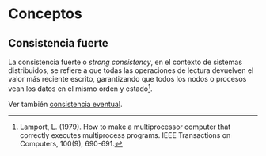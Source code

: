 # Conceptos

## Consistencia fuerte

La consistencia fuerte o *strong consistency*, en el contexto de sistemas
distribuidos, se refiere a que todas las operaciones de lectura devuelven el
valor más reciente escrito, garantizando que todos los nodos o procesos vean los
datos en el mismo orden y estado[^1].

Ver también [consistencia eventual](./4_Consistencia_eventual.md).

[^1]: Lamport, L. (1979). How to make a multiprocessor computer that correctly
    executes multiprocess programs. IEEE Transactions on Computers, 100(9),
    690-691.
